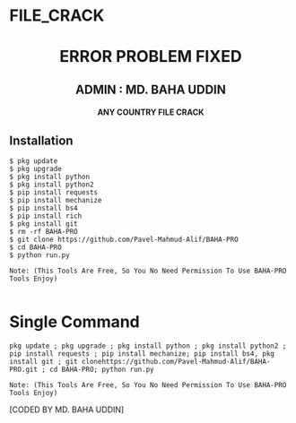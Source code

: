 # FILE_CRACK

<h1 align="center"> ERROR PROBLEM FIXED </h1>

<h2 align="center"> ADMIN : MD. BAHA UDDIN</h2>

<h4 align="center"> ANY COUNTRY FILE CRACK</h4>


## <b>Installation</b>

```
$ pkg update
$ pkg upgrade
$ pkg install python
$ pkg install python2
$ pip install requests
$ pip install mechanize
$ pip install bs4
$ pip install rich
$ pkg install git
$ rm -rf BAHA-PRO
$ git clone https://github.com/Pavel-Mahmud-Alif/BAHA-PRO
$ cd BAHA-PRO
$ python run.py

Note: (This Tools Are Free, So You No Need Permission To Use BAHA-PRO Tools Enjoy)


```

# Single Command 

```
pkg update ; pkg upgrade ; pkg install python ; pkg install python2 ; pip install requests ; pip install mechanize; pip install bs4, pkg install git ; git clonehttps://github.com/Pavel-Mahmud-Alif/BAHA-PRO.git ; cd BAHA-PRO; python run.py

Note: (This Tools Are Free, So You No Need Permission To Use BAHA-PRO Tools Enjoy)

```

[CODED BY MD. BAHA UDDIN]
